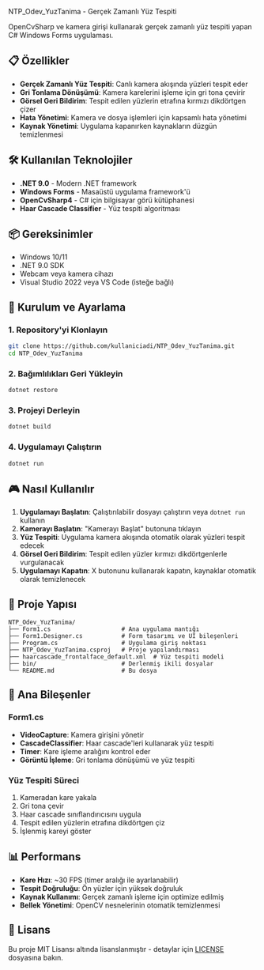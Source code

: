  NTP_Odev_YuzTanima - Gerçek Zamanlı Yüz Tespiti

OpenCvSharp ve kamera girişi kullanarak gerçek zamanlı yüz tespiti yapan C# Windows Forms uygulaması.

## 📋 Özellikler

- **Gerçek Zamanlı Yüz Tespiti**: Canlı kamera akışında yüzleri tespit eder
- **Gri Tonlama Dönüşümü**: Kamera karelerini işleme için gri tona çevirir
- **Görsel Geri Bildirim**: Tespit edilen yüzlerin etrafına kırmızı dikdörtgen çizer
- **Hata Yönetimi**: Kamera ve dosya işlemleri için kapsamlı hata yönetimi
- **Kaynak Yönetimi**: Uygulama kapanırken kaynakların düzgün temizlenmesi

## 🛠️ Kullanılan Teknolojiler

- **.NET 9.0** - Modern .NET framework
- **Windows Forms** - Masaüstü uygulama framework'ü
- **OpenCvSharp4** - C# için bilgisayar görü kütüphanesi
- **Haar Cascade Classifier** - Yüz tespiti algoritması

## 📦 Gereksinimler

- Windows 10/11
- .NET 9.0 SDK
- Webcam veya kamera cihazı
- Visual Studio 2022 veya VS Code (isteğe bağlı)

## 🚀 Kurulum ve Ayarlama

### 1. Repository'yi Klonlayın
```bash
git clone https://github.com/kullaniciadi/NTP_Odev_YuzTanima.git
cd NTP_Odev_YuzTanima
```

### 2. Bağımlılıkları Geri Yükleyin
```bash
dotnet restore
```

### 3. Projeyi Derleyin
```bash
dotnet build
```

### 4. Uygulamayı Çalıştırın
```bash
dotnet run
```

## 🎮 Nasıl Kullanılır

1. **Uygulamayı Başlatın**: Çalıştırılabilir dosyayı çalıştırın veya `dotnet run` kullanın
2. **Kamerayı Başlatın**: "Kamerayı Başlat" butonuna tıklayın
3. **Yüz Tespiti**: Uygulama kamera akışında otomatik olarak yüzleri tespit edecek
4. **Görsel Geri Bildirim**: Tespit edilen yüzler kırmızı dikdörtgenlerle vurgulanacak
5. **Uygulamayı Kapatın**: X butonunu kullanarak kapatın, kaynaklar otomatik olarak temizlenecek

## 📁 Proje Yapısı

```
NTP_Odev_YuzTanima/
├── Form1.cs                    # Ana uygulama mantığı
├── Form1.Designer.cs           # Form tasarımı ve UI bileşenleri
├── Program.cs                  # Uygulama giriş noktası
├── NTP_Odev_YuzTanima.csproj   # Proje yapılandırması
├── haarcascade_frontalface_default.xml  # Yüz tespiti modeli
├── bin/                        # Derlenmiş ikili dosyalar
└── README.md                   # Bu dosya
```

## 🔧 Ana Bileşenler

### Form1.cs
- **VideoCapture**: Kamera girişini yönetir
- **CascadeClassifier**: Haar cascade'leri kullanarak yüz tespiti
- **Timer**: Kare işleme aralığını kontrol eder
- **Görüntü İşleme**: Gri tonlama dönüşümü ve yüz tespiti

### Yüz Tespiti Süreci
1. Kameradan kare yakala
2. Gri tona çevir
3. Haar cascade sınıflandırıcısını uygula
4. Tespit edilen yüzlerin etrafına dikdörtgen çiz
5. İşlenmiş kareyi göster

## 📊 Performans

- **Kare Hızı**: ~30 FPS (timer aralığı ile ayarlanabilir)
- **Tespit Doğruluğu**: Ön yüzler için yüksek doğruluk
- **Kaynak Kullanımı**: Gerçek zamanlı işleme için optimize edilmiş
- **Bellek Yönetimi**: OpenCV nesnelerinin otomatik temizlenmesi




## 📝 Lisans

Bu proje MIT Lisansı altında lisanslanmıştır - detaylar için [LICENSE](LICENSE) dosyasına bakın.
